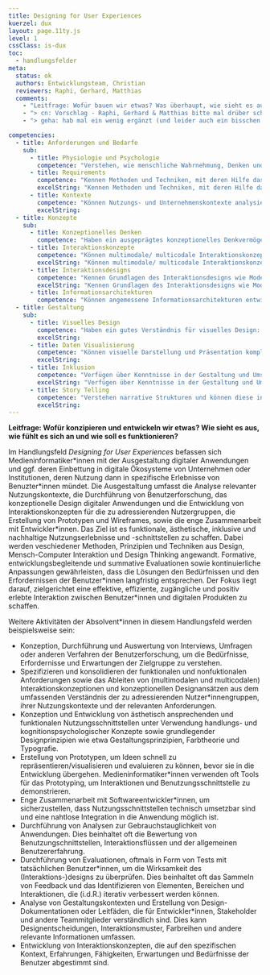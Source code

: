 ```yaml
---
title: Designing for User Experiences
kuerzel: dux
layout: page.11ty.js
level: 1
cssClass: is-dux
toc:
  - handlungsfelder
meta:
  status: ok
  authors: Entwicklungsteam, Christian
  reviewers: Raphi, Gerhard, Matthias
  comments:
    - "Leitfrage: Wofür bauen wir etwas? Was überhaupt, wie sieht es aus, wie fühlt es sich an und wie soll es funktionieren?"
    - "> cn: Vorschlag - Raphi, Gerhard & Matthias bitte mal drüber schauen"
    - "> geha: hab mal ein wenig ergänzt (und leider auch ein bisschen an den Kompetenzen rumgeschrieben  -> Benutzerflüsse durch Handlungs- und Interaktionsflüssen ersetzt und Zugänglichkeit reingenommen)"

competencies:
  - title: Anforderungen und Bedarfe
    sub:
      - title: Physiologie und Psychologie
        competence: "Verstehen, wie menschliche Wahrnehmung, Denken und Handeln, Kommunikation und Interaktion funktioniert."
      - title: Requirements
        competence: "Kennen Methoden und Techniken, mit deren Hilfe das Verhalten, die Bedürfnisse, Erfordernisse und die Erwartungen der BenutzerInnen verstanden, erfasst und nutzbar gemacht werden können und können diese anwenden."
        excelString: "Kennen Methoden und Techniken, mit deren Hilfe das Verhalten, die Bedürfnisse und die Erwartungen der Benutzer verstanden, erfasst und nutzbar gemacht werden können und können diese anwenden."
      - title: Kontexte
        competence: "Können Nutzungs- und Unternehmenskontexte analysieren und deren Auswirkungen auf Medienwahl und -ausgestaltung erörtern."
        excelString: 
  - title: Konzepte
    sub:
      - title: Konzeptionelles Denken
        competence: "Haben ein ausgeprägtes konzeptionelles Denkvermögen entwickelt, um komplexe Probleme zu analysieren, innovative Lösungsansätze zu konzipieren und diese in verständliche und erfahrbare Konzepte zu überführen."
      - title: Interaktionskonzepte
        competence: "Können multimodale/ multicodale Interaktionskonzepte unter Berücksichtigung von Benutzercharakteristika, zu adressierenden Nutzungskontexten, ggf. regulatorischer Rahmenbedingungen (z.B. Accessibility), Designzielsetzungen etc. erarbeiten."
        excelString: "Können multimodale/ multicodale Interaktionskonzepte unter Berücksichtigung von Benutzercharakteristika, avisierten Nutzungskontexten, ggf. regulatorischer Rahmenbedingungen (z.B. Accessibility), Designzielsetzungen etc. erarbeiten."
      - title: Interaktionsdesigns
        competence: "Kennen Grundlagen des Interaktionsdesigns wie Modellierung von Handlungs- und Interaktionsflüssen, Erstellung von Wireframes und Prototypen, etc. und können diese in konkreten Projekten anwenden."
        excelString: "Kennen Grundlagen des Interaktionsdesigns wie Modellierung von Benutzerflüssen, Erstellung von Wireframes und Prototypen, etc. und können diese in konkreten Projekten anwenden."
      - title: Informationsarchitekturen
        competence: "Können angemessene Informationsarchitekturen entwicklen, evaluieren, iterieren und optimieren."
  - title: Gestaltung
    sub:
      - title: Visuelles Design
        competence: "Haben ein gutes Verständnis für visuelles Design: Farbe, Typografie, Layout, visuelle Hierarchisierung, Designsysteme etc."
        excelString: 
      - title: Daten Visualisierung
        competence: "Können visuelle Darstellung und Präsentation komplexer Daten und Informationen für verschiedene Zielgruppen konzipieren und erstellen."
        excelString: 
      - title: Inklusion
        competence: "Verfügen über Kenntnisse in der Gestaltung und Umsetzung barrierefreier, inklusiver und zugänglicher Interaktionen, Systeme und Medienprodukte."
        excelString: "Verfügen über Kenntnisse in der Gestaltung und Umsetzung barrierefreier und inklusiver Interaktionen, Systeme und Medienprodukte."
      - title: Story Telling
        competence: "Verstehen narrative Strukturen und können diese in unterschiedlichen Medien und Kontexten zum Storytelling einsetzen."
        excelString: 
---
```



**Leitfrage: Wofür konzipieren und entwickeln wir etwas? Wie sieht es aus, wie fühlt es sich an und wie soll es funktionieren?**

Im Handlungsfeld *Designing for User Experiences* befassen sich Medieninformatiker\*innen mit der Ausgestaltung digitaler Anwendungen und ggf. deren Einbettung in digitale Ökosysteme von Unternehmen oder Institutionen, deren Nutzung dann in spezifische Erlebnisse von Benuzter\*innen mündet. Die Ausgestaltung umfasst die Analyse relevanter Nutzungskontexte, die Durchführung von Benutzerforschung, das konzeptionelle Design digitaler Anwendungen und die Entwicklung von Interaktionskonzepten für die zu adressierenden Nutzergruppen, die Erstellung von Prototypen und Wireframes, sowie die enge Zusammenarbeit mit Entwickler\*innen. Das Ziel ist es funktionale, ästhetische, inklusive und nachhaltige Nutzungserlebnisse und -schnittstellen zu schaffen. Dabei werden veschiedener Methoden, Prinzipien und Techniken aus Design, Mensch-Computer Interaktion und Design Thinking angewandt. 
Formative, entwicklungsbegleitende und summative Evaluationen sowie kontinuierliche Anpassungen gewährleisten, dass die Lösungen den Bedürfnissen und den Erfordernissen der Benutzer\*innen langfristig entsprechen. Der Fokus liegt darauf, zielgerichtet eine effektive, effiziente, zugängliche und positiv erlebte Interaktion zwischen Benutzer\*innen und digitalen Produkten zu schaffen.

Weitere Aktivitäten der Absolvent\*innen in diesem Handlungsfeld werden beispielsweise sein:

- Konzeption, Durchführung und Auswertung von Interviews, Umfragen oder anderen Verfahren der Benutzerforschung, um die Bedürfnisse, Erfordernisse und Erwartungen der Zielgruppe zu verstehen.
- Spezifizieren und konsolidieren der funktionalen und nonfuktionalen Anforderungen sowie das Ableiten von (multimodalen und multicodalen) Interaktionskonzeptionen und konzeptionellen Designansätzen aus dem umfassenden Verständnis der zu adressierenden Nutzer\*innengruppen, ihrer Nutzungskontexte und der relevanten Anforderungen.
- Konzeption und Entwicklung von ästhetisch ansprechenden und funktionalen Nutzungsschnittstellen unter Verwendung handlungs- und kognitionspsychologischer Konzepte sowie grundlegender Designprinzipien wie etwa Gestaltungsprinzipien, Farbtheorie und Typografie.
- Erstellung von Prototypen, um Ideen schnell zu repräsentieren/visualisieren und evaluieren zu können, bevor sie in die Entwicklung übergehen. Medieninformatiker\*innen verwenden oft Tools für das Prototyping, um Interaktionen und Benutzungsschnittstelle zu demonstrieren.
- Enge Zusammenarbeit mit Softwareentwickler\*innen, um sicherzustellen, dass Nutzungsschnittstellen technisch umsetzbar sind und eine nahtlose Integration in die Anwendung möglich ist.
- Durchführung von Analysen zur Gebrauchstauglichkeit von Anwendungen. Dies beinhaltet oft die Bewertung von Benutzungschnittstellen, Interaktionsflüssen und der allgemeinen Benutzererfahrung.
- Durchführung von Evaluationen, oftmals in Form von Tests mit tatsächlichen Benutzer\*innen, um die Wirksamkeit des (Interaktions-)designs zu überprüfen. Dies beinhaltet oft das Sammeln von Feedback und das Identifizieren von Elementen, Bereichen und Interaktionen, die (i.d.R.) iterativ verbessert werden können.
- Analyse von Gestaltungskontexten und Erstellung von Design-Dokumentationen oder Leitfäden, die für Entwickler\*innen, Stakeholder und andere Teammitglieder verständlich sind. Dies kann Designentscheidungen, Interaktionsmuster, Farbreihen und andere relevante Informationen umfassen.
- Entwicklung von Interaktionskonzepten, die auf den spezifischen Kontext, Erfahrungen, Fähigkeiten, Erwartungen und Bedürfnisse der Benutzer abgestimmt sind.